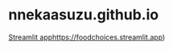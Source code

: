 # nnekaasuzu.github.io
[Streamlit app](https://foodchoices.streamlit.app)https://foodchoices.streamlit.app)
